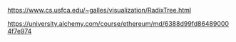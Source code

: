https://www.cs.usfca.edu/~galles/visualization/RadixTree.html

https://university.alchemy.com/course/ethereum/md/6388d99fd864890004f7e974
